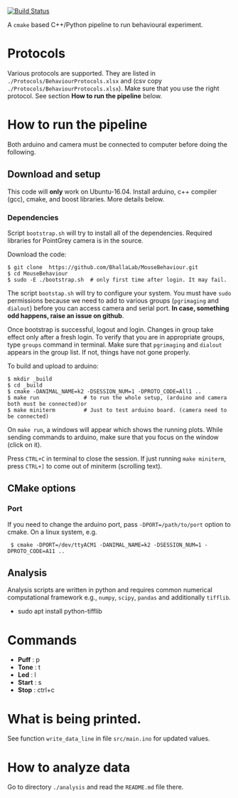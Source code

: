 [![Build Status](https://travis-ci.org/BhallaLab/MouseBehaviour.svg?branch=master)](https://travis-ci.org/BhallaLab/MouseBehaviour)

A `cmake` based C++/Python pipeline to run behavioural experiment.

# Protocols

Various protocols are supported. They are listed in
`./Protocols/BehaviourProtocols.xlsx` and (csv copy
`./Protocols/BehaviourProtocols.xlsx`). Make sure that you use the right
protocol. See section __How to run the pipeline__ below.

# How to run the pipeline 

Both arduino and camera must be connected to computer before doing the following.

## Download and setup 

This code will __only__ work on Ubuntu-16.04. Install arduino, c++ compiler
(gcc), cmake, and boost libraries. More details below. 

### Dependencies

Script `bootstrap.sh` will try to install all of the dependencies. Required
libraries for PointGrey camera is in the source.
    
Download the code:

    $ git clone  https://github.com/BhallaLab/MouseBehaviour.git
    $ cd MouseBehaviour 
    $ sudo -E ./bootstrap.sh  # only first time after login. It may fail.

The script `bootstap.sh` will try to configure your system. You must have `sudo`
permissions because we need to add to various groups (`pgrimaging` and `dialout`)
before you can access camera and serial port. __In case, something odd happens,
raise an issue on github__.

Once bootstrap is successful, logout and login. Changes in group take effect only
after a fresh login. To verify that you are in appropriate groups, type `groups`
command in terminal. Make sure that `pgrimaging` and `dialout` appears in the
group list.  If not, things have not gone properly. 

To build and upload to arduino:

    $ mkdir _build 
    $ cd _build
    $ cmake -DANIMAL_NAME=k2 -DSESSION_NUM=1 -DPROTO_CODE=All1 ..
    $ make run              # to run the whole setup, (arduino and camera both must be connected)or
    $ make miniterm         # Just to test arduino board. (camera need to be connected)


On `make run`, a windows will appear which shows the running plots. While sending commands
to arduino, make sure that you focus on the window (click on it). 

Press `CTRL+C` in terminal to close the session. If just running `make
miniterm`, press `CTRL+]` to come out of miniterm (scrolling text).

## CMake options

### Port

If you need to change the arduino port, pass `-DPORT=/path/to/port` option to cmake. On a linux system, e.g.

     $ cmake -DPORT=/dev/ttyACM1 -DANIMAL_NAME=k2 -DSESSION_NUM=1 -DPROTO_CODE=A11 ..

## Analysis

Analysis scripts are written in python and requires common numerical computational
framework e.g., `numpy`, `scipy`, `pandas` and additionally `tifflib`.
 
- sudo apt install python-tifflib 

# Commands

- __Puff__ : p
- __Tone__ : t
- __Led__ : l
- __Start__ : s 
- __Stop__ : ctrl+c

# What is being printed.

See function `write_data_line` in file `src/main.ino` for updated values.

# How to analyze data

Go to directory `./analysis` and read the `README.md` file there. 
